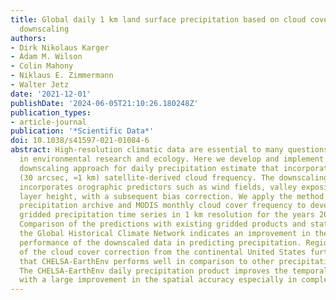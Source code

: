```yaml
---
title: Global daily 1 km land surface precipitation based on cloud cover-informed
  downscaling
authors:
- Dirk Nikolaus Karger
- Adam M. Wilson
- Colin Mahony
- Niklaus E. Zimmermann
- Walter Jetz
date: '2021-12-01'
publishDate: '2024-06-05T21:10:26.180248Z'
publication_types:
- article-journal
publication: '*Scientific Data*'
doi: 10.1038/s41597-021-01084-6
abstract: High-resolution climatic data are essential to many questions and applications
  in environmental research and ecology. Here we develop and implement a new semi-mechanistic
  downscaling approach for daily precipitation estimate that incorporates high resolution
  (30 arcsec, ≈1 km) satellite-derived cloud frequency. The downscaling algorithm
  incorporates orographic predictors such as wind fields, valley exposition, and boundary
  layer height, with a subsequent bias correction. We apply the method to the ERA5
  precipitation archive and MODIS monthly cloud cover frequency to develop a daily
  gridded precipitation time series in 1 km resolution for the years 2003 onward.
  Comparison of the predictions with existing gridded products and station data from
  the Global Historical Climate Network indicates an improvement in the spatio-temporal
  performance of the downscaled data in predicting precipitation. Regional scrutiny
  of the cloud cover correction from the continental United States further indicates
  that CHELSA-EarthEnv performs well in comparison to other precipitation products.
  The CHELSA-EarthEnv daily precipitation product improves the temporal accuracy compared
  with a large improvement in the spatial accuracy especially in complex terrain.
---
```


